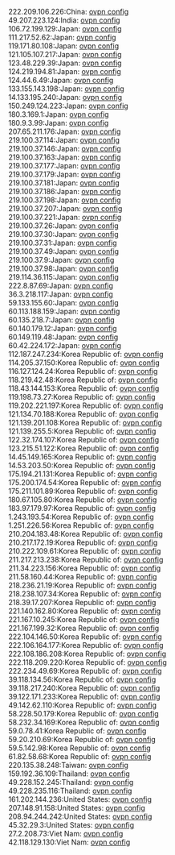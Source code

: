222.209.106.226:China: [ovpn config](vpn/222_209_106_226.ovpn)  
49.207.223.124:India: [ovpn config](vpn/49_207_223_124.ovpn)  
106.72.199.129:Japan: [ovpn config](vpn/106_72_199_129.ovpn)  
111.217.52.62:Japan: [ovpn config](vpn/111_217_52_62.ovpn)  
119.171.80.108:Japan: [ovpn config](vpn/119_171_80_108.ovpn)  
121.105.107.217:Japan: [ovpn config](vpn/121_105_107_217.ovpn)  
123.48.229.39:Japan: [ovpn config](vpn/123_48_229_39.ovpn)  
124.219.194.81:Japan: [ovpn config](vpn/124_219_194_81.ovpn)  
124.44.6.49:Japan: [ovpn config](vpn/124_44_6_49.ovpn)  
133.155.143.198:Japan: [ovpn config](vpn/133_155_143_198.ovpn)  
14.133.195.240:Japan: [ovpn config](vpn/14_133_195_240.ovpn)  
150.249.124.223:Japan: [ovpn config](vpn/150_249_124_223.ovpn)  
180.3.169.1:Japan: [ovpn config](vpn/180_3_169_1.ovpn)  
180.9.3.99:Japan: [ovpn config](vpn/180_9_3_99.ovpn)  
207.65.211.176:Japan: [ovpn config](vpn/207_65_211_176.ovpn)  
219.100.37.114:Japan: [ovpn config](vpn/219_100_37_114.ovpn)  
219.100.37.146:Japan: [ovpn config](vpn/219_100_37_146.ovpn)  
219.100.37.163:Japan: [ovpn config](vpn/219_100_37_163.ovpn)  
219.100.37.177:Japan: [ovpn config](vpn/219_100_37_177.ovpn)  
219.100.37.179:Japan: [ovpn config](vpn/219_100_37_179.ovpn)  
219.100.37.181:Japan: [ovpn config](vpn/219_100_37_181.ovpn)  
219.100.37.186:Japan: [ovpn config](vpn/219_100_37_186.ovpn)  
219.100.37.198:Japan: [ovpn config](vpn/219_100_37_198.ovpn)  
219.100.37.207:Japan: [ovpn config](vpn/219_100_37_207.ovpn)  
219.100.37.221:Japan: [ovpn config](vpn/219_100_37_221.ovpn)  
219.100.37.26:Japan: [ovpn config](vpn/219_100_37_26.ovpn)  
219.100.37.30:Japan: [ovpn config](vpn/219_100_37_30.ovpn)  
219.100.37.31:Japan: [ovpn config](vpn/219_100_37_31.ovpn)  
219.100.37.49:Japan: [ovpn config](vpn/219_100_37_49.ovpn)  
219.100.37.9:Japan: [ovpn config](vpn/219_100_37_9.ovpn)  
219.100.37.98:Japan: [ovpn config](vpn/219_100_37_98.ovpn)  
219.114.36.115:Japan: [ovpn config](vpn/219_114_36_115.ovpn)  
222.8.87.69:Japan: [ovpn config](vpn/222_8_87_69.ovpn)  
36.3.218.117:Japan: [ovpn config](vpn/36_3_218_117.ovpn)  
59.133.155.60:Japan: [ovpn config](vpn/59_133_155_60.ovpn)  
60.113.188.159:Japan: [ovpn config](vpn/60_113_188_159.ovpn)  
60.135.218.7:Japan: [ovpn config](vpn/60_135_218_7.ovpn)  
60.140.179.12:Japan: [ovpn config](vpn/60_140_179_12.ovpn)  
60.149.119.48:Japan: [ovpn config](vpn/60_149_119_48.ovpn)  
60.42.224.172:Japan: [ovpn config](vpn/60_42_224_172.ovpn)  
112.187.247.234:Korea Republic of: [ovpn config](vpn/112_187_247_234.ovpn)  
114.205.37.150:Korea Republic of: [ovpn config](vpn/114_205_37_150.ovpn)  
116.127.124.24:Korea Republic of: [ovpn config](vpn/116_127_124_24.ovpn)  
118.219.42.48:Korea Republic of: [ovpn config](vpn/118_219_42_48.ovpn)  
118.43.144.153:Korea Republic of: [ovpn config](vpn/118_43_144_153.ovpn)  
119.198.73.27:Korea Republic of: [ovpn config](vpn/119_198_73_27.ovpn)  
119.202.221.197:Korea Republic of: [ovpn config](vpn/119_202_221_197.ovpn)  
121.134.70.188:Korea Republic of: [ovpn config](vpn/121_134_70_188.ovpn)  
121.139.201.108:Korea Republic of: [ovpn config](vpn/121_139_201_108.ovpn)  
121.139.255.5:Korea Republic of: [ovpn config](vpn/121_139_255_5.ovpn)  
122.32.174.107:Korea Republic of: [ovpn config](vpn/122_32_174_107.ovpn)  
123.215.51.122:Korea Republic of: [ovpn config](vpn/123_215_51_122.ovpn)  
14.45.149.165:Korea Republic of: [ovpn config](vpn/14_45_149_165.ovpn)  
14.53.203.50:Korea Republic of: [ovpn config](vpn/14_53_203_50.ovpn)  
175.194.21.131:Korea Republic of: [ovpn config](vpn/175_194_21_131.ovpn)  
175.200.174.54:Korea Republic of: [ovpn config](vpn/175_200_174_54.ovpn)  
175.211.101.89:Korea Republic of: [ovpn config](vpn/175_211_101_89.ovpn)  
180.67.105.80:Korea Republic of: [ovpn config](vpn/180_67_105_80.ovpn)  
183.97.179.97:Korea Republic of: [ovpn config](vpn/183_97_179_97.ovpn)  
1.243.193.54:Korea Republic of: [ovpn config](vpn/1_243_193_54.ovpn)  
1.251.226.56:Korea Republic of: [ovpn config](vpn/1_251_226_56.ovpn)  
210.204.183.48:Korea Republic of: [ovpn config](vpn/210_204_183_48.ovpn)  
210.217.172.19:Korea Republic of: [ovpn config](vpn/210_217_172_19.ovpn)  
210.222.109.61:Korea Republic of: [ovpn config](vpn/210_222_109_61.ovpn)  
211.217.213.238:Korea Republic of: [ovpn config](vpn/211_217_213_238.ovpn)  
211.34.223.156:Korea Republic of: [ovpn config](vpn/211_34_223_156.ovpn)  
211.58.160.44:Korea Republic of: [ovpn config](vpn/211_58_160_44.ovpn)  
218.236.21.19:Korea Republic of: [ovpn config](vpn/218_236_21_19.ovpn)  
218.238.107.34:Korea Republic of: [ovpn config](vpn/218_238_107_34.ovpn)  
218.39.17.207:Korea Republic of: [ovpn config](vpn/218_39_17_207.ovpn)  
221.140.162.80:Korea Republic of: [ovpn config](vpn/221_140_162_80.ovpn)  
221.167.10.245:Korea Republic of: [ovpn config](vpn/221_167_10_245.ovpn)  
221.167.199.32:Korea Republic of: [ovpn config](vpn/221_167_199_32.ovpn)  
222.104.146.50:Korea Republic of: [ovpn config](vpn/222_104_146_50.ovpn)  
222.106.164.177:Korea Republic of: [ovpn config](vpn/222_106_164_177.ovpn)  
222.108.186.208:Korea Republic of: [ovpn config](vpn/222_108_186_208.ovpn)  
222.118.209.220:Korea Republic of: [ovpn config](vpn/222_118_209_220.ovpn)  
222.234.49.69:Korea Republic of: [ovpn config](vpn/222_234_49_69.ovpn)  
39.118.134.56:Korea Republic of: [ovpn config](vpn/39_118_134_56.ovpn)  
39.118.217.240:Korea Republic of: [ovpn config](vpn/39_118_217_240.ovpn)  
39.122.171.233:Korea Republic of: [ovpn config](vpn/39_122_171_233.ovpn)  
49.142.62.110:Korea Republic of: [ovpn config](vpn/49_142_62_110.ovpn)  
58.228.50.179:Korea Republic of: [ovpn config](vpn/58_228_50_179.ovpn)  
58.232.34.169:Korea Republic of: [ovpn config](vpn/58_232_34_169.ovpn)  
59.0.78.41:Korea Republic of: [ovpn config](vpn/59_0_78_41.ovpn)  
59.20.210.69:Korea Republic of: [ovpn config](vpn/59_20_210_69.ovpn)  
59.5.142.98:Korea Republic of: [ovpn config](vpn/59_5_142_98.ovpn)  
61.82.58.68:Korea Republic of: [ovpn config](vpn/61_82_58_68.ovpn)  
220.135.38.248:Taiwan: [ovpn config](vpn/220_135_38_248.ovpn)  
159.192.36.109:Thailand: [ovpn config](vpn/159_192_36_109.ovpn)  
49.228.152.245:Thailand: [ovpn config](vpn/49_228_152_245.ovpn)  
49.228.235.116:Thailand: [ovpn config](vpn/49_228_235_116.ovpn)  
161.202.144.236:United States: [ovpn config](vpn/161_202_144_236.ovpn)  
207.148.91.158:United States: [ovpn config](vpn/207_148_91_158.ovpn)  
208.94.244.242:United States: [ovpn config](vpn/208_94_244_242.ovpn)  
45.32.29.3:United States: [ovpn config](vpn/45_32_29_3.ovpn)  
27.2.208.73:Viet Nam: [ovpn config](vpn/27_2_208_73.ovpn)  
42.118.129.130:Viet Nam: [ovpn config](vpn/42_118_129_130.ovpn)  
